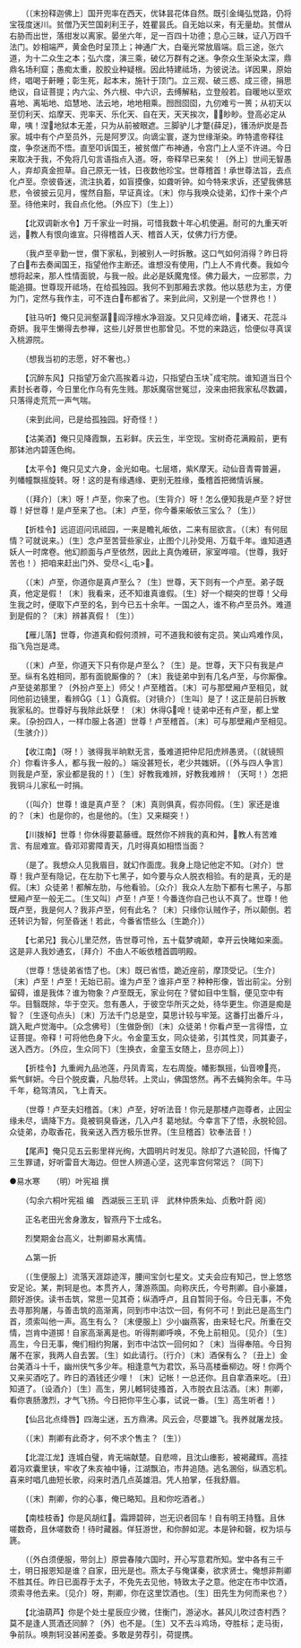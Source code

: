 <!-- { "loadSidebar": true } -->
　　（〔末扮释迦佛上〕国开兜率在西天，优钵昙花体自然。既引金绳弘觉路，仍将宝筏度迷川。贫僧乃天竺国刹利王子，姓瞿昙氏。自无始以来，有无量劫。贫僧从右胁而出世，落绀发以离家。晏坐六年，足一百四十功德；息心三昧，证八万四千法门。妙相端严，黄金色时呈顶上；神通广大，白毫光常放眉端。启三途，张六道，为十二众生之本；弘六度，演三乘，破亿万群有之迷。争奈众生渐染太深，鼎鼎名场利窟；愚痴太重，胶胶业种疑根。因此特建祗场，为彼说法。详因果，原始终，唱喝于鼾睡；彰生死，起本末，施针于顶门。立三观、破三惑、成三德，捐思绝议，自证菩提；内六尘、外六根、中六识，去缚解粘，立登般若。自暖地以至欢喜地、离垢地、焰慧地、法云地，地地相乘。囫囫囵囵，九仞难亏一篑；从初天以至忉利天、焰摩天、兜率天、乐化天、自在天，天天挨次，眇眇。登高必定从卑，咦！涅地狱本无差，只为从前被眼遮。三脚驴儿才蹩{薛足}，镬汤炉炭是吾家。城中有个卢至员外，元是阿罗汉。向谪尘寰，遂为世缘渐染。昨特遣帝释往度，争奈迷而不悟。直至叩诉国王，被贫僧广布神通，令宫门上人坚不许进。今日来取决于我，不免将几句言语指点入道。呀，帝释早已来矣！〔外上〕世间无智愚人，弃却真金担草。自己原无一钱，日夜数他珍宝。世尊稽首！承世尊法旨，去点化卢至。奈彼昏迷，流注执着，如盲摸像，如聋听钟。如今特来求诉，还望我佛慈悲，令彼披云见月，惺然自豁，早证真诠。〔末〕你与我唤众徒弟，幻作十来个卢至。待他来时，我自点化他。〔外应下〕〔生上〕） 

　　【北双调新水令】万千家业一时捐，可惜我数十年心机使遍。耐可的九重天听远，教人有恨向谁宣。只得稽首人天、稽首人天，仗佛力行方便。 

　　（我卢至辛勤一世，儹下家私，到被别人一时拆散。这口气如何消得？昨日将了白布去奏闻国王，指望他作主断还。谁想没有使用，门上人不肯代奏。我如今想将起来，那人性情面貌，与我一般。此必是妖魔鬼怪。佛力最大，一应邪祟，力能追摄。世尊现开祗场，在给孤独园。我何不到那厢去求救。他以慈悲为主，方便为门，定然与我作主，可不连白布都省了。来到此间，又别是一个世界也！） 

　　【驻马听】俺只见涧壑潺，阎浮檀水净洄漩。又只见峰峦峭，诸天、花蕊斗奇妍。我平生懒得去参禅，这些儿好景世也那曾见。不觉的来路远，恰便似寻真误入桃源院。 

　　（想我当初的志愿，好不奢也。） 

　　【沉醉东风】只指望万金穴高挨着斗边，只指望白玉块成宅院。谁知道当日个素封长者尊，今日里化作乌有先生贱。那妖魔宿世冤愆，没来由把我家私尽数蠲，只落得走荒荒一声气喘。 

　　（来到此间，已是给孤独园。好奇怪！） 

　　【沽美酒】俺只见降霞飘，五彩鲜。庆云生，半空现。宝树奇花满殿前，更有那钵池内碧莲色绚。 

　　【太平令】俺只见丈六身，金光如电。七层塔，紫К摩天。动仙音青霄普遍，列幡幢飘摇旋转。呀！这的是有缘遇缘、更别无胜缘，蚤稽首把微情诉展。 

　　（〔拜介〕〔末〕呀！卢至，你来了也。〔生背介〕呀！怎么便知我是卢至？好世尊！好世尊！是卢至来了也。〔末〕卢至，你今番来皈依三宝么？〔生〕） 

　　【折桂令】远迢迢问讯祗园，一来是瞻礼皈依，二来有屈欲言。（〔末〕有何屈情？可就说来。）〔生〕念卢至苦营些家业，止图个儿孙受用、万载千年。谁知道遇妖人一时席卷。他幻颜面与卢至依然，因此上真伪难研，家室哗喧。（世尊，我好苦也！）把咱来赶出门外、受尽<辶屯>。 

　　（〔末〕卢至，你道你是真卢至么？〔生〕世尊，天下则有一个卢至。弟子既真，他定是假！〔末〕我看来，还不知谁真谁假。〔生〕好一个糊突的世尊！父母生我之时，便取下卢至的名，到今已五十余年。一国之人，谁不称卢至员外。难道到是假的？〔末〕辨甚真假！〔生〕） 

　　【雁儿落】世尊，你道真和假何须辨，可不道我和彼有定员。笑山鸡难作凤，指飞凫岂是鸢。 

　　（〔末〕卢至，你道天下只有你是卢至么？〔生〕是。世尊，天下只有我是卢至。纵有名姓相同，那有面貌厮像的？〔末〕我徒弟中到有几名卢至，与你厮像。卢至徒弟那里？〔外扮卢至上〕师父！卢至稽首。〔末〕可与那壁厢卢至相见，就同他前边镜里，看辨〔１〕真假。〔对镜介〕〔生叫〕是了！这正是前日拆散我家私的。世尊好与我除此妖孽！〔末〕休得唣！徒弟中还有卢至，都上堂来。〔杂扮四人，一样巾服上各道〕世尊！卢至稽首。〔末〕可与那壁厢卢至相见。〔生骇介〕） 

　　【收江南】（呀！）骇得我半晌默无言，蚤难道把仲尼阳虎辨愚贤。（〔就镜照介〕你看许多人，都与我一般的。）端没甚短长，老少共媸妍。（〔外与四人争言〕则我是卢至，家业都是我的！）〔生〕好教我难辨，好教我难辨！（天呵！）怎把我铜斗儿家私一时捐。 

　　（〔叫介〕世尊！谁是真卢至？〔末〕真则俱真，假亦同假。〔生〕家还是谁的？〔末〕也是你的，也是他的。〔生〕又来糊突！） 

　　【川拨棹】世尊！你休得要葛藤缠。既然你不辨我的真和舛，教人有苦难言、有屈难宣。昏邓邓雾障青天，几时得真如相悟当面？ 

　　（是了。我想众人见我眉目，就幻作面庞。我身上隐记他定不知。〔对介〕世尊！我卢至有隐记，在左肋下七黑子，如今要与众人脱衣相验。有的是真，无的是假。〔末〕众徒弟！都解左肋，与他看验。〔众介〕我众人左肋下都有七黑子，与那壁厢卢至一般无二。〔生又叫〕卢至！卢至！今番连你自己也认不真了。世尊！他既卢至，我是何人？我非卢至，何有此名？〔末〕只缘你认贼作子，所以颠倒。若还转识为智，何至昏迷！若此，今番省悟些么〔生跪介〕） 

　　【七弟兄】我心儿里茫然，告世尊可怜，五十载梦魂颠，幸开云快睹如来面。这是非人我妙通玄，〔拜介〕不由人不皈依稽首圆明殿。 

　　（世尊！恁徒弟省悟了也。〔末〕既已省悟，跪近座前，摩顶受记。〔生介〕〔末〕卢至！卢至！无始已前。谁为卢至？谁非卢至？种种形像，皆出前尘。分别留碍，谁是我体？谁为物象？卢至既无，家业何在？譬如目中生翳，便见空中有华。目翳既除，华于空灭。忽有愚人，于彼空华所灭之处，待华更生。你道是痴是智？〔生逐句点头〕〔末〕万法千门总是空，莫思计较与牢笼。这番打出番斤斗，跳入毗卢觉海中。〔众念佛号〕〔生做卧倒〕〔末〕众徒弟！你看卢至一言得悟，立证菩提。帝释！可将他色身下火。令金童玉女，同众徒弟，引其性灵，同其妻子，送入西方。〔外应，生众同下〕〔生换衣，金童玉女随上，旦亦同上〕） 

　　【折桂令】九重阙九品池莲，丹凤青鸾，左右周旋。幡影飘摇，仙音嘹亮，紫气鲜妍。今日个脱皮囊，凡胎尽转。上灵山，佛国悠然。再不去蝇狗余年。牛马千年，稳驾清风，飞上青天。 

　　（世尊！卢至夫妇稽首。〔末〕卢至，好听法音！你元是那楼卢迦尊者，止因尘缘未尽，谪降下方。竟被铜臭昏迷，几入卢犭葛地狱。今幸言下了悟，永脱轮回。众徒弟，办取香花，我亲送入西方极乐世界。〔生旦稽首〕钦奉法音！） 

　　【尾声】俺只见五云影里祥光绚，大圆明片时发见。除却了六道轮回，忏悔了三生罪谴，好听雷音大海边。但世人辨道心坚，这兜率宫何常远？〔同下〕

●易水寒　　（明）叶宪祖 撰 

　　（勾余六桐叶宪祖 编　西湖辰三王玑 评　武林仲质朱灿、贞敷叶蔚 阅） 

　　正名老田光舍身激友，智燕丹下士成名。 

　　烈樊期金台高义，壮荆卿易水离情。 

　　△第一折 

　　（〔生便服上〕流落天涯踪迹浑，腰间宝剑七星文。丈夫会应有知己，世上悠悠安足论。某，荆轲是也。本贯齐人，薄游燕国。向称庆氏，今号荆卿。自小豪雄，颇好游侠。读书击筑，常思一见其奇；纵酒呼卢，且自暂同于俗。今日无事，不免去寻那狗屠，与善击筑的高渐离，同到市中沽饮一回，有何不可！到此已是高生门首，须索叫他一声。高生有么？〔末便服上〕少小幽燕客，由来轻七尺。所重在交情，岂肯中道掷！自家高渐离是也。听得荆卿呼唤，不免上前相见。〔见介〕〔生〕高生，今日无事，俺们相约狗屠，到市中沽饮一回何如？〔末〕当得奉陪。今日狗屠不在家，我两人自去罢。〔生〕如此请行。〔行介〕〔末〕酒保有么？〔丑上〕金台美酒斗十千，幽州侠气多少年。相逢意气为君饮，系马高楼垂柳边。呀！你两个又来买酒吃了。昨日的酒钱还少哩！〔末〕记帐！一总还你。且自拿酒来吃。〔丑〕知道了。〔设酒介〕〔生〕高生，男儿轗轲徒搔首，入市脱衣且沽酒。〔末〕荆卿，看你衷肠激烈，才气飞扬。今日把你平生心事，试说一番。〔生〕高生听者！） 

　　【仙吕北点绛唇】四海尘迷，五方鼎沸。风云会，尽要雄飞。我养就屠龙技。 

　　（〔末〕荆卿有此奇才，何不求个售主？〔生〕） 

　　【北混江龙】连城白璧，肯无端献楚。自悲啼，且沈山瘗影，被褐藏辉。高挂着冯欢囊里铗，牢收了朱亥袖中锤，江湖飘泊，市井追随。逃名溷俗，纵酒忘机。喜来时唱几曲短长歌，闷来时洒几点英雄泪。凭人拍掌，任我舒眉。 

　　（〔末〕荆卿，你的心事，俺已略知。且和你吃酒者。） 

　　【南桂枝香】你是风胡红。霜蹄碧碎，岂无识者回车！自有明王持篲。且休嗟数奇，且休嗟数奇！待时藏器。佯狂游世，和你醉如泥。本是钟和磬，权为埙与篪。 

　　（〔外白须便服，带剑上〕原尝春陵六国时，开心写意君所知。堂中各有三千士，明日报恩知是谁？自家，田光是也。燕太子与俺谋秦，欲求贤士。俺想非荆卿不胜其任。昨日已面荐于太子，不免先去见他，特致太子之意。他定在市中饮酒，须索寻他去来。〔见介〕呀，荆卿，你在这里饮酒也。〔生〕田先生为何而来也？） 

　　【北油葫芦】你是个处士星辰应少微，住衡门，游泌水。甚风儿吹过杏村西？莫不是逢人贳酒还同醉？〔外〕也不是。〔生〕又不去斗鸡场，夺胜标；走马街，争前队。唤荆轲没甚闲差委。多敢是劳荐引，荷提携。 

